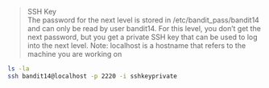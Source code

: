> SSH Key <br>
> The password for the next level is stored in /etc/bandit_pass/bandit14 and can only be read by user bandit14. For this level, you don’t get the next password, but you get a private SSH key that can be used to log into the next level. Note: localhost is a hostname that refers to the machine you are working on
```bash
ls -la
ssh bandit14@localhost -p 2220 -i sshkeyprivate
```
